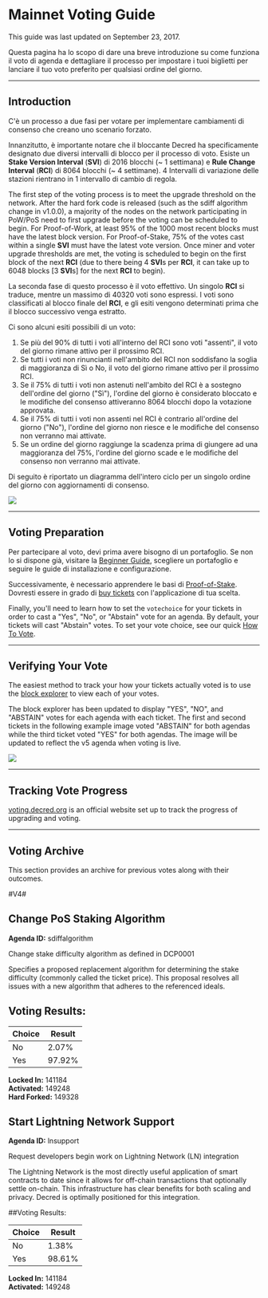 # Mainnet Voting Guide

This guide was last updated on September 23, 2017.

Questa pagina ha lo scopo di dare una breve introduzione su come funziona il voto di agenda e dettagliare il processo per impostare i tuoi biglietti per lanciare il tuo voto preferito per qualsiasi ordine del giorno.

---

## Introduction

C'è un processo a due fasi per votare per implementare cambiamenti di consenso che creano uno scenario forzato.

Innanzitutto, è importante notare che il bloccante Decred ha specificamente designato due diversi intervalli di blocco per il processo di voto. Esiste un **Stake Version Interval** (**SVI**) di 2016 blocchi (~ 1 settimana) e **Rule Change Interval** (**RCI**) di 8064 blocchi (~ 4 settimane). 4 Intervalli di variazione delle stazioni rientrano in 1 intervallo di cambio di regola.

The first step of the voting process is to meet the upgrade threshold on the network. After the hard fork code is released (such as the sdiff algorithm change in v1.0.0), a majority of the nodes on the network participating in PoW/PoS need to first upgrade before the voting can be scheduled to begin. For Proof-of-Work, at least 95% of the 1000 most recent blocks must have the latest block version. For Proof-of-Stake, 75% of the votes cast within a single **SVI** must have the latest vote version. Once miner and voter upgrade thresholds are met, the voting is scheduled to begin on the first block of the next **RCI** (due to there being 4 **SVI**s per **RCI**, it can take up to 6048 blocks [3 **SVI**s] for the next **RCI** to begin).

La seconda fase di questo processo è il voto effettivo. Un singolo **RCI** si traduce, mentre un massimo di 40320 voti sono espressi. I voti sono classificati al blocco finale del **RCI**, e gli esiti vengono determinati prima che il blocco successivo venga estratto.

Ci sono alcuni esiti possibili di un voto:

1. Se più del 90% di tutti i voti all'interno del RCI sono voti "assenti", il voto del giorno rimane attivo per il prossimo RCI.
2. Se tutti i voti non rinuncianti nell'ambito del RCI non soddisfano la soglia di maggioranza di Sì o No, il voto del giorno rimane attivo per il prossimo RCI.
3. Se il 75% di tutti i voti non astenuti nell'ambito del RCI è a sostegno dell'ordine del giorno ("Sì"), l'ordine del giorno è considerato bloccato e le modifiche del consenso attiveranno 8064 blocchi dopo la votazione approvata.
4. Se il 75% di tutti i voti non assenti nel RCI è contrario all'ordine del giorno ("No"), l'ordine del giorno non riesce e le modifiche del consenso non verranno mai attivate.
5. Se un ordine del giorno raggiunge la scadenza prima di giungere ad una maggioranza del 75%, l'ordine del giorno scade e le modifiche del consenso non verranno mai attivate.

Di seguito è riportato un diagramma dell'intero ciclo per un singolo ordine del giorno con aggiornamenti di consenso.

<img src="/img/voting-cycle-v9.png">

---

## Voting Preparation

Per partecipare al voto, devi prima avere bisogno di un portafoglio. Se non lo si dispone già, visitare la [Beginner Guide](/getting-started/beginner-guide.md), scegliere un portafoglio e seguire le guide di installazione e configurazione.

Successivamente, è necessario apprendere le basi di [Proof-of-Stake](/mining/proof-of-stake.md). Dovresti essere in grado di [buy tickets](/mining/proof-of-stake.md#how-to-stake) con l'applicazione di tua scelta.

Finally, you'll need to learn how to set the `votechoice` for your tickets in order to cast a "Yes", "No", or "Abstain" vote for an agenda. By default, your tickets will cast "Abstain" votes. To set your vote choice, see our quick [How To Vote](/getting-started/user-guides/how-to-vote.md).

---

## Verifying Your Vote

The easiest method to track your how your tickets actually voted is to use the [block explorer](https://mainnet.decred.org) to view each of your votes.

The block explorer has been updated to display "YES", "NO", and "ABSTAIN" votes for each agenda with each ticket. The first and second tickets in the following example image voted "ABSTAIN" for both agendas while the third ticket voted "YES" for both agendas. The image will be updated to reflect the v5 agenda when voting is live.

<img src="/img/verify_block-explorer-votes.png">

---

## Tracking Vote Progress

[voting.decred.org](https://voting.decred.org) is an official website set up to track the progress of upgrading and voting.

---

## Voting Archive

This section provides an archive for previous votes along with their outcomes.

#V4#

## Change PoS Staking Algorithm
**Agenda ID:**  sdiffalgorithm

Change stake difficulty algorithm as defined in DCP0001

Specifies a proposed replacement algorithm for determining the stake difficulty (commonly called the ticket price). This proposal resolves all issues with a new algorithm that adheres to the referenced ideals.

## Voting Results: 

| Choice  | Result
|-----|-------|
|No   |  2.07%|
|Yes  | 97.92%|

**Locked In:** 141184<br />
**Activated:** 149248<br />
**Hard Forked:** 149328


## Start Lightning Network Support
**Agenda ID:**  lnsupport

Request developers begin work on Lightning Network (LN) integration

The Lightning Network is the most directly useful application of smart contracts to date since it allows for off-chain transactions that optionally settle on-chain. This infrastructure has clear benefits for both scaling and privacy. Decred is optimally positioned for this integration.

##Voting Results:

| Choice  | Result
|-----|-------|
|No   |  1.38%|
|Yes  | 98.61%|

**Locked In:** 141184<br />
**Activated:** 149248

